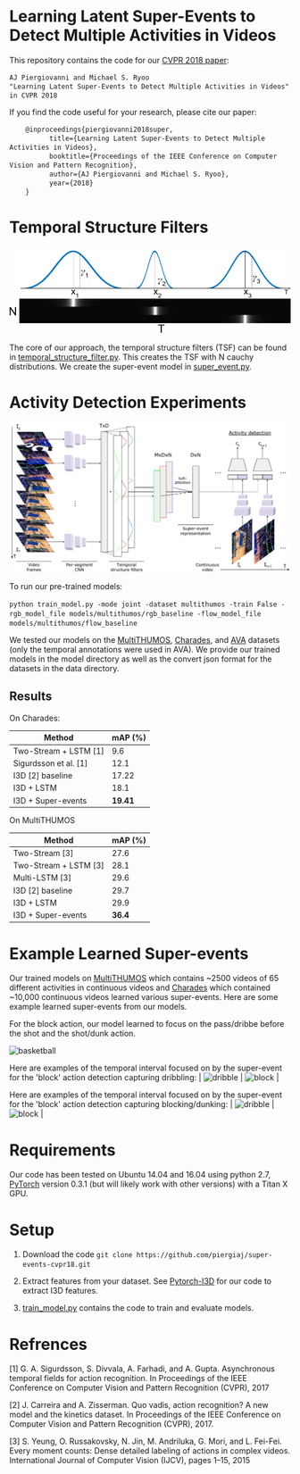 # Learning Latent Super-Events to Detect Multiple Activities in Videos

This repository contains the code for our [CVPR 2018 paper](https://arxiv.org/abs/1712.01938):

    AJ Piergiovanni and Michael S. Ryoo
    "Learning Latent Super-Events to Detect Multiple Activities in Videos"
    in CVPR 2018

If you find the code useful for your research, please cite our paper:

        @inproceedings{piergiovanni2018super,
              title={Learning Latent Super-Events to Detect Multiple Activities in Videos},
              booktitle={Proceedings of the IEEE Conference on Computer Vision and Pattern Recognition},
              author={AJ Piergiovanni and Michael S. Ryoo},
              year={2018}
        }


# Temporal Structure Filters
![tsf](/examples/temporal-structure-filter.png?raw=true "tsf")

The core of our approach, the temporal structure filters (TSF) can be found in [temporal_structure_filter.py](temporal_structure_filter.py). This creates the TSF with N cauchy distributions. We create the super-event model in [super_event.py](super_event.py).


# Activity Detection Experiments
![model overview](/examples/model-overview.png?raw=true "model overview")

To run our pre-trained models:

```python train_model.py -mode joint -dataset multithumos -train False -rgb_model_file models/multithumos/rgb_baseline -flow_model_file models/multithumos/flow_baseline```

We tested our models on the [MultiTHUMOS](http://ai.stanford.edu/~syyeung/everymoment.html), [Charades](http://allenai.org/plato/charades/), and [AVA](https://research.google.com/ava/) datasets (only the temporal annotations were used in AVA). We provide our trained models in the model directory as well as the convert json format for the datasets in the data directory.

## Results
On Charades:

|  Method | mAP (%) |
| ------------- | ------------- |
| Two-Stream + LSTM [1] | 9.6  |
| Sigurdsson et al. [1]  | 12.1  |
| I3D [2] baseline      | 17.22 |
| I3D + LSTM          | 18.1  |
| I3D + Super-events | **19.41** |

On MultiTHUMOS

|  Method | mAP (%) |
| ------------- | ------------- |
| Two-Stream [3]  | 27.6  |
| Two-Stream + LSTM [3] | 28.1 | 
| Multi-LSTM [3]  | 29.6  |
| I3D [2] baseline | 29.7 |
| I3D + LSTM | 29.9 |
| I3D + Super-events | **36.4** |


# Example Learned Super-events
Our trained models on [MultiTHUMOS](http://ai.stanford.edu/~syyeung/everymoment.html) which contains ~2500 videos of 65 different activities in continuous videos and [Charades](http://allenai.org/plato/charades/) which contained ~10,000 continuous videos learned various super-events. Here are some example learned super-events from our models.

For the block action, our model learned to focus on the pass/dribbe before the shot and the shot/dunk action.

![basketball](/examples/learned-super-events.png?raw=true "basketball super-event")



Here are examples of the temporal interval focused on by the super-event for the 'block' action detection capturing dribbling:
| ![dribble](/examples/dribble.gif?raw=true "Dribble super-event") | ![block](/examples/dribble2.gif?raw=true "Block/Dunk up Super-event") |


Here are examples of the temporal interval focused on by the super-event for the 'block' action detection capturing blocking/dunking:
| ![dribble](/examples/block.gif?raw=true "Dribble super-event") | ![block](/examples/block2.gif?raw=true "Block/Dunk up Super-event") |


# Requirements

Our code has been tested on Ubuntu 14.04 and 16.04 using python 2.7, [PyTorch](pytorch.org) version 0.3.1 (but will likely work with other versions) with a Titan X GPU.


# Setup

1. Download the code ```git clone https://github.com/piergiaj/super-events-cvpr18.git```

2. Extract features from your dataset. See [Pytorch-I3D](https://github.com/piergiaj/pytorch-i3d) for our code to extract I3D features.

3. [train_model.py](train_model.py) contains the code to train and evaluate models.


# Refrences
[1] G.  A.  Sigurdsson,  S.  Divvala,  A.  Farhadi,  and  A.  Gupta. Asynchronous temporal fields for action recognition. In Proceedings of the IEEE Conference on Computer Vision and Pattern Recognition (CVPR), 2017

[2] J. Carreira and A. Zisserman. Quo vadis, action recognition? A new model and the kinetics dataset. In Proceedings of the IEEE Conference on Computer Vision and Pattern Recognition (CVPR), 2017.

[3] S. Yeung, O. Russakovsky, N. Jin, M. Andriluka, G. Mori, and L. Fei-Fei. Every moment counts: Dense detailed labeling of actions in complex videos. International Journal of Computer Vision (IJCV), pages 1–15, 2015
